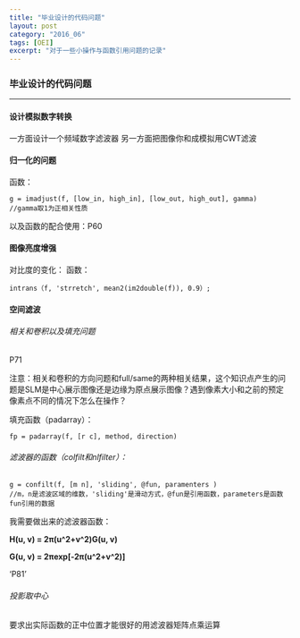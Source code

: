 ```yaml
---
title: "毕业设计的代码问题"
layout: post
category: "2016_06"
tags: [OEI]
excerpt: "对于一些小操作与函数引用问题的记录"
---
```



### 毕业设计的代码问题

---

#### 设计模拟数字转换

一方面设计一个频域数字滤波器
另一方面把图像你和成模拟用CWT滤波

#### 归一化的问题
函数：

```
g = imadjust(f, [low_in, high_in], [low_out, high_out], gamma)
//gamma取1为正相关性质
```

以及函数的配合使用：P60

#### 图像亮度增强
对比度的变化：
函数：

```
intrans（f, 'strretch', mean2(im2double(f)), 0.9）;
```

#### 空间滤波

###### 相关和卷积以及填充问题

P71

注意：相关和卷积的方向问题和full/same的两种相关结果，这个知识点产生的问题是SLM是中心展示图像还是边缘为原点展示图像？遇到像素大小和之前的预定像素点不同的情况下怎么在操作？

填充函数（padarray）：


```
fp = padarray(f, [r c], method, direction)
```

###### 滤波器的函数（colfilt和nlfilter）：

```
g = confilt(f, [m n], 'sliding', @fun, paramenters )
//m，n是滤波区域的维数，'sliding'是滑动方式，@fun是引用函数，parameters是函数fun引用的数据
```

我需要做出来的滤波器函数：

**H(u, v) = 2π(u^2+v^2)G(u, v)**

**G(u, v) = 2πexp[-2π(u^2+v^2)]**

‘P81’

###### 投影取中心

要求出实际函数的正中位置才能很好的用滤波器矩阵点乘运算

